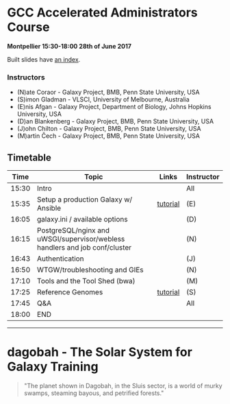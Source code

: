# GCC Accelerated Administrators Course

**Montpellier 15:30-18:00 28th of June 2017**


Built slides have [an index](https://galaxyproject.github.io/dagobah-training/2017-montpellier/).

### Instructors

* (N)ate Coraor - Galaxy Project, BMB, Penn State University, USA
* (S)imon Gladman - VLSCI, University of Melbourne, Australia
* (E)nis Afgan - Galaxy Project, Department of Biology, Johns Hopkins University, USA
* (D)an Blankenberg - Galaxy Project, BMB, Penn State University, USA
* (J)ohn Chilton - Galaxy Project, BMB, Penn State University, USA
* (M)artin Čech - Galaxy Project, BMB, Penn State University, USA


## Timetable

| **Time** | **Topic** | **Links** | **Instructor** |
| -------- | --------- | --------- | ----------- |
| 15:30 | Intro |  | All |
| 15:35 |Setup a production Galaxy w/ Ansible | [tutorial](https://github.com/galaxyproject/dagobah-training/blob/2017-montpellier/sessions/14-ansible/ex1-intro-ansible.md) | (E) |
| 16:05 | galaxy.ini / available options |  | (D) |
| 16:15 | PostgreSQL/nginx and uWSGI/supervisor/webless handlers and job conf/cluster |  | (N) |
| 16:43 | Authentication |  | (J) |
| 16:50 | WTGW/troubleshooting and GIEs |  | (N) |
| 17:10 | Tools and the Tool Shed (bwa) |  | (M) |
| 17:25 | Reference Genomes | [tutorial](https://github.com/galaxyproject/dagobah-training/tree/2017-montpellier/sessions/05-reference-genomes) | (S) |
| 17:45 | Q&A |  | All |
| 18:00 | END |  |  |

---

# dagobah - The Solar System for Galaxy Training
> "The planet shown in Dagobah, in the Sluis sector, is a world of murky swamps, steaming bayous, and petrified forests."
